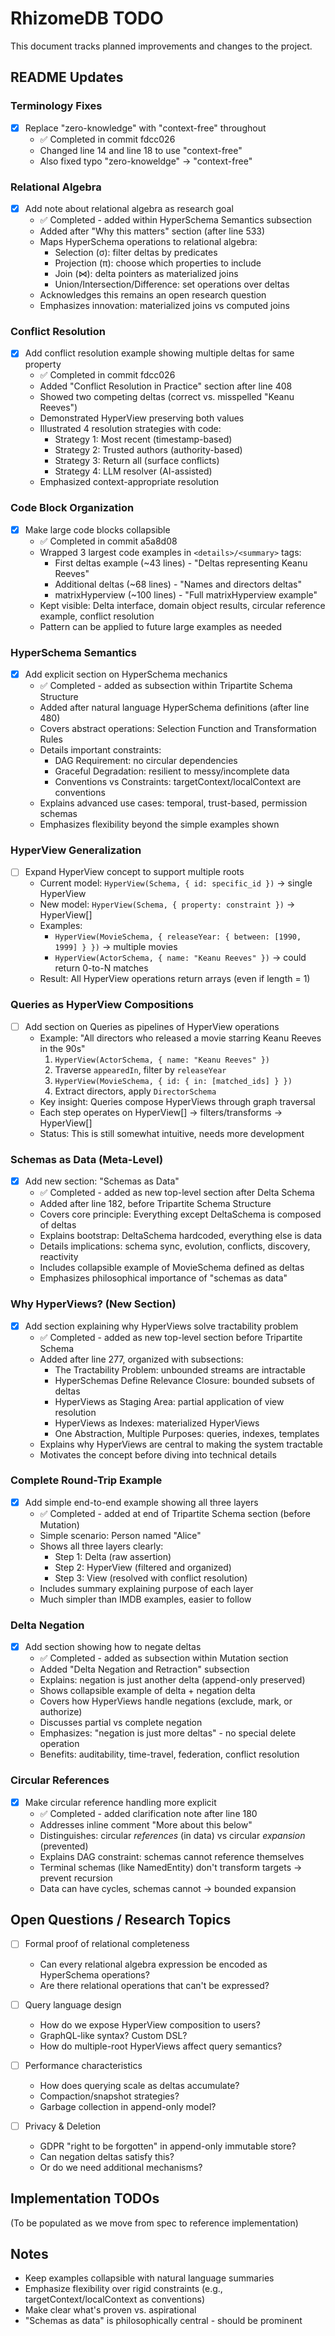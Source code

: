 # RhizomeDB TODO

This document tracks planned improvements and changes to the project.

## README Updates

### Terminology Fixes
- [x] Replace "zero-knowledge" with "context-free" throughout
  - ✅ Completed in commit fdcc026
  - Changed line 14 and line 18 to use "context-free"
  - Also fixed typo "zero-knoweldge" → "context-free"

### Relational Algebra
- [x] Add note about relational algebra as research goal
  - ✅ Completed - added within HyperSchema Semantics subsection
  - Added after "Why this matters" section (after line 533)
  - Maps HyperSchema operations to relational algebra:
    - Selection (σ): filter deltas by predicates
    - Projection (π): choose which properties to include
    - Join (⋈): delta pointers as materialized joins
    - Union/Intersection/Difference: set operations over deltas
  - Acknowledges this remains an open research question
  - Emphasizes innovation: materialized joins vs computed joins

### Conflict Resolution
- [x] Add conflict resolution example showing multiple deltas for same property
  - ✅ Completed in commit fdcc026
  - Added "Conflict Resolution in Practice" section after line 408
  - Showed two competing deltas (correct vs. misspelled "Keanu Reeves")
  - Demonstrated HyperView preserving both values
  - Illustrated 4 resolution strategies with code:
    - Strategy 1: Most recent (timestamp-based)
    - Strategy 2: Trusted authors (authority-based)
    - Strategy 3: Return all (surface conflicts)
    - Strategy 4: LLM resolver (AI-assisted)
  - Emphasized context-appropriate resolution

### Code Block Organization
- [x] Make large code blocks collapsible
  - ✅ Completed in commit a5a8d08
  - Wrapped 3 largest code examples in `<details>/<summary>` tags:
    - First deltas example (~43 lines) - "Deltas representing Keanu Reeves"
    - Additional deltas (~68 lines) - "Names and directors deltas"
    - matrixHyperview (~100 lines) - "Full matrixHyperview example"
  - Kept visible: Delta interface, domain object results, circular reference example, conflict resolution
  - Pattern can be applied to future large examples as needed

### HyperSchema Semantics
- [x] Add explicit section on HyperSchema mechanics
  - ✅ Completed - added as subsection within Tripartite Schema Structure
  - Added after natural language HyperSchema definitions (after line 480)
  - Covers abstract operations: Selection Function and Transformation Rules
  - Details important constraints:
    - DAG Requirement: no circular dependencies
    - Graceful Degradation: resilient to messy/incomplete data
    - Conventions vs Constraints: targetContext/localContext are conventions
  - Explains advanced use cases: temporal, trust-based, permission schemas
  - Emphasizes flexibility beyond the simple examples shown

### HyperView Generalization
- [ ] Expand HyperView concept to support multiple roots
  - Current model: `HyperView(Schema, { id: specific_id })` → single HyperView
  - New model: `HyperView(Schema, { property: constraint })` → HyperView[]
  - Examples:
    - `HyperView(MovieSchema, { releaseYear: { between: [1990, 1999] } })` → multiple movies
    - `HyperView(ActorSchema, { name: "Keanu Reeves" })` → could return 0-to-N matches
  - Result: All HyperView operations return arrays (even if length = 1)

### Queries as HyperView Compositions
- [ ] Add section on Queries as pipelines of HyperView operations
  - Example: "All directors who released a movie starring Keanu Reeves in the 90s"
    1. `HyperView(ActorSchema, { name: "Keanu Reeves" })`
    2. Traverse `appearedIn`, filter by `releaseYear`
    3. `HyperView(MovieSchema, { id: { in: [matched_ids] } })`
    4. Extract directors, apply `DirectorSchema`
  - Key insight: Queries compose HyperViews through graph traversal
  - Each step operates on HyperView[] → filters/transforms → HyperView[]
  - Status: This is still somewhat intuitive, needs more development

### Schemas as Data (Meta-Level)
- [x] Add new section: "Schemas as Data"
  - ✅ Completed - added as new top-level section after Delta Schema
  - Added after line 182, before Tripartite Schema Structure
  - Covers core principle: Everything except DeltaSchema is composed of deltas
  - Explains bootstrap: DeltaSchema hardcoded, everything else is data
  - Details implications: schema sync, evolution, conflicts, discovery, reactivity
  - Includes collapsible example of MovieSchema defined as deltas
  - Emphasizes philosophical importance of "schemas as data"

### Why HyperViews? (New Section)
- [x] Add section explaining why HyperViews solve tractability problem
  - ✅ Completed - added as new top-level section before Tripartite Schema
  - Added after line 277, organized with subsections:
    - The Tractability Problem: unbounded streams are intractable
    - HyperSchemas Define Relevance Closure: bounded subsets of deltas
    - HyperViews as Staging Area: partial application of view resolution
    - HyperViews as Indexes: materialized HyperViews
    - One Abstraction, Multiple Purposes: queries, indexes, templates
  - Explains why HyperViews are central to making the system tractable
  - Motivates the concept before diving into technical details

### Complete Round-Trip Example
- [x] Add simple end-to-end example showing all three layers
  - ✅ Completed - added at end of Tripartite Schema section (before Mutation)
  - Simple scenario: Person named "Alice"
  - Shows all three layers clearly:
    - Step 1: Delta (raw assertion)
    - Step 2: HyperView (filtered and organized)
    - Step 3: View (resolved with conflict resolution)
  - Includes summary explaining purpose of each layer
  - Much simpler than IMDB examples, easier to follow

### Delta Negation
- [x] Add section showing how to negate deltas
  - ✅ Completed - added as subsection within Mutation section
  - Added "Delta Negation and Retraction" subsection
  - Explains: negation is just another delta (append-only preserved)
  - Shows collapsible example of delta + negation delta
  - Covers how HyperViews handle negations (exclude, mark, or authorize)
  - Discusses partial vs complete negation
  - Emphasizes: "negation is just more deltas" - no special delete operation
  - Benefits: auditability, time-travel, federation, conflict resolution

### Circular References
- [x] Make circular reference handling more explicit
  - ✅ Completed - added clarification note after line 180
  - Addresses inline comment "More about this below"
  - Distinguishes: circular *references* (in data) vs circular *expansion* (prevented)
  - Explains DAG constraint: schemas cannot reference themselves
  - Terminal schemas (like NamedEntity) don't transform targets → prevent recursion
  - Data can have cycles, schemas cannot → bounded expansion

## Open Questions / Research Topics

- [ ] Formal proof of relational completeness
  - Can every relational algebra expression be encoded as HyperSchema operations?
  - Are there relational operations that can't be expressed?

- [ ] Query language design
  - How do we expose HyperView composition to users?
  - GraphQL-like syntax? Custom DSL?
  - How do multiple-root HyperViews affect query semantics?

- [ ] Performance characteristics
  - How does querying scale as deltas accumulate?
  - Compaction/snapshot strategies?
  - Garbage collection in append-only model?

- [ ] Privacy & Deletion
  - GDPR "right to be forgotten" in append-only immutable store?
  - Can negation deltas satisfy this?
  - Or do we need additional mechanisms?

## Implementation TODOs

(To be populated as we move from spec to reference implementation)

## Notes

- Keep examples collapsible with natural language summaries
- Emphasize flexibility over rigid constraints (e.g., targetContext/localContext as conventions)
- Make clear what's proven vs. aspirational
- "Schemas as data" is philosophically central - should be prominent
